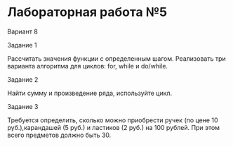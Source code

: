 # Лабораторная работа №5

Вариант 8

Задание 1

Рассчитать значения функции с определенным шагом. Реализовать три варианта алгоритма для циклов: for, while и do/while.

Задание 2

Найти сумму и произведение ряда, используйте цикл.

Задание 3

Требуется определить, сколько можно приобрести ручек (по цене 10 руб.),карандашей (5 руб.) и ластиков (2 руб.) на 100 рублей. 
При этом всего предметов должно быть 30.
